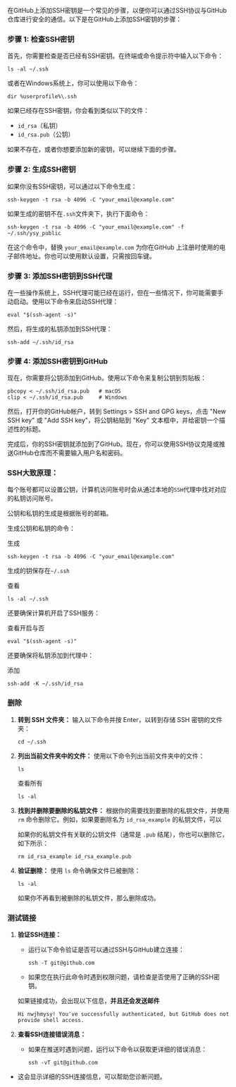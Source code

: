 在GitHub上添加SSH密钥是一个常见的步骤，以便你可以通过SSH协议与GitHub仓库进行安全的通信。以下是在GitHub上添加SSH密钥的步骤：

### **步骤 1: 检查SSH密钥**

首先，你需要检查是否已经有SSH密钥。在终端或命令提示符中输入以下命令：

```
ls -al ~/.ssh
```

或者在Windows系统上，你可以使用以下命令：

```
dir %userprofile%\.ssh
```

如果已经存在SSH密钥，你会看到类似以下的文件：

- `id_rsa`（私钥）
- `id_rsa.pub`（公钥）

如果不存在，或者你想要添加新的密钥，可以继续下面的步骤。

### **步骤 2: 生成SSH密钥**

如果你没有SSH密钥，可以通过以下命令生成：

```
ssh-keygen -t rsa -b 4096 -C "your_email@example.com"
```

如果生成的密钥不在`.ssh`文件夹下，执行下面命令：

```
ssh-keygen -t rsa -b 4096 -C "your_email@example.com" -f ~/.ssh/ysy_public
```

在这个命令中，替换 `your_email@example.com` 为你在GitHub 上注册时使用的电子邮件地址。你也可以使用默认设置，只需按回车键。

### **步骤 3: 添加SSH密钥到SSH代理**

在一些操作系统上，SSH代理可能已经在运行，但在一些情况下，你可能需要手动启动。使用以下命令来启动SSH代理：

```
eval "$(ssh-agent -s)"
```

然后，将生成的私钥添加到SSH代理：

```
ssh-add ~/.ssh/id_rsa
```

### **步骤 4: 添加SSH密钥到GitHub**

现在，你需要将公钥添加到GitHub。使用以下命令来复制公钥到剪贴板：

```
pbcopy < ~/.ssh/id_rsa.pub   # macOS
clip < ~/.ssh/id_rsa.pub     # Windows
```

然后，打开你的GitHub帐户，转到 Settings > SSH and GPG keys，点击 "New SSH key" 或 "Add SSH key"，将公钥粘贴到 "Key" 文本框中，并给密钥一个描述性的标题。

完成后，你的SSH密钥就添加到了GitHub。现在，你可以使用SSH协议克隆或推送GitHub仓库而不需要输入用户名和密码。

### SSH大致原理：

每个账号都可以设置公钥，计算机访问账号时会从通过本地的`SSH`代理中找对对应的私钥访问账号。

公钥和私钥的生成是根据账号的邮箱。

生成公钥和私钥的命令：

生成

```
ssh-keygen -t rsa -b 4096 -C "your_email@example.com"
```

生成的钥保存在`~/.ssh`

查看

```
ls -al ~/.ssh
```

还要确保计算机开启了SSH服务：

查看开启与否

```
eval "$(ssh-agent -s)"
```

还要确保将私钥添加到代理中：

添加

```
ssh-add -K ~/.ssh/id_rsa
```

### 删除

1. **转到 SSH 文件夹：** 输入以下命令并按 Enter，以转到存储 SSH 密钥的文件夹：

   ```
   cd ~/.ssh
   ```

2. **列出当前文件夹中的文件：** 使用以下命令列出当前文件夹中的文件：

   ```
   ls
   ```

   查看所有

   ```
   ls -al
   ```

3. **找到并删除要删除的私钥文件：** 根据你的需要找到要删除的私钥文件，并使用 `rm` 命令删除它。例如，如果要删除名为 `id_rsa_example` 的私钥文件，可以

   如果你的私钥文件有关联的公钥文件（通常是 `.pub` 结尾），你也可以删除它，如下所示：

   ```
   rm id_rsa_example id_rsa_example.pub
   ```

4. **验证删除：** 使用 `ls` 命令确保文件已被删除：

   ```
   ls -al
   ```

   如果你不再看到被删除的私钥文件，那么删除成功。

### 测试链接

1. **验证SSH连接：**

   - 运行以下命令验证是否可以通过SSH与GitHub建立连接：

     ```
     ssh -T git@github.com
     ```

   - 如果您在执行此命令时遇到权限问题，请检查是否使用了正确的SSH密钥。

   如果链接成功，会出现以下信息，**并且还会发送邮件**

   ```
   Hi nwjhmysy! You've successfully authenticated, but GitHub does not provide shell access.
   ```

2. **查看SSH连接错误消息：**

   - 如果在推送时遇到问题，运行以下命令以获取更详细的错误消息：

     ```
     ssh -vT git@github.com
     ```

- 这会显示详细的SSH连接信息，可以帮助您诊断问题。
